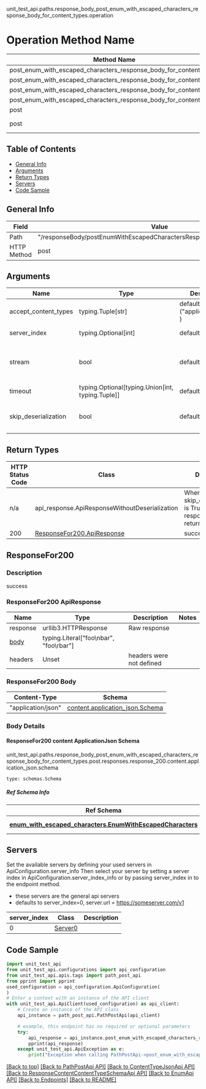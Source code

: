 unit_test_api.paths.response_body_post_enum_with_escaped_characters_response_body_for_content_types.operation
# Operation Method Name

| Method Name | Api Class | Notes |
| ----------- | --------- | ----- |
| post_enum_with_escaped_characters_response_body_for_content_types | [PathPostApi](../../apis/tags/path_post_api.md) | This api is only for tag=path.post |
| post_enum_with_escaped_characters_response_body_for_content_types | [ContentTypeJsonApi](../../apis/tags/content_type_json_api.md) | This api is only for tag=contentType_json |
| post_enum_with_escaped_characters_response_body_for_content_types | [ResponseContentContentTypeSchemaApi](../../apis/tags/response_content_content_type_schema_api.md) | This api is only for tag=response.content.contentType.schema |
| post_enum_with_escaped_characters_response_body_for_content_types | [EnumApi](../../apis/tags/enum_api.md) | This api is only for tag=enum |
| post | ApiForPost | This api is only for this endpoint |
| post | ResponseBodyPostEnumWithEscapedCharactersResponseBodyForContentTypes | This api is only for path=/responseBody/postEnumWithEscapedCharactersResponseBodyForContentTypes |

## Table of Contents
- [General Info](#general-info)
- [Arguments](#arguments)
- [Return Types](#return-types)
- [Servers](#servers)
- [Code Sample](#code-sample)

## General Info
| Field | Value |
| ----- | ----- |
| Path | "/responseBody/postEnumWithEscapedCharactersResponseBodyForContentTypes" |
| HTTP Method | post |

## Arguments

Name | Type | Description  | Notes
------------- | ------------- | ------------- | -------------
accept_content_types | typing.Tuple[str] | default is ("application/json", ) | Tells the server the content type(s) that are accepted by the client
server_index | typing.Optional[int] | default is None | Allows one to select a different [server](#servers). If not None, must be one of [0]
stream | bool | default is False | if True then the response.content will be streamed and loaded from a file like object. When downloading a file, set this to True to force the code to deserialize the content to a FileSchema file
timeout | typing.Optional[typing.Union[int, typing.Tuple]] | default is None | the timeout used by the rest client
skip_deserialization | bool | default is False | when True, headers and body will be unset and an instance of api_response.ApiResponseWithoutDeserialization will be returned

## Return Types

HTTP Status Code | Class | Description
------------- | ------------- | -------------
n/a | api_response.ApiResponseWithoutDeserialization | When skip_deserialization is True this response is returned
200 | [ResponseFor200.ApiResponse](#responsefor200-apiresponse) | success

## ResponseFor200

### Description
success

### ResponseFor200 ApiResponse
Name | Type | Description  | Notes
------------- | ------------- | ------------- | -------------
response | urllib3.HTTPResponse | Raw response |
[body](#responsefor200-body) | typing.Literal["foo\nbar", "foo\rbar"] |  |
headers | Unset | headers were not defined |

### ResponseFor200 Body
Content-Type | Schema
------------ | -------
"application/json" | [content.application_json.Schema](#responsefor200-content-applicationjson-schema)

### Body Details
#### ResponseFor200 content ApplicationJson Schema
unit_test_api.paths.response_body_post_enum_with_escaped_characters_response_body_for_content_types.post.responses.response_200.content.application_json.schema
```
type: schemas.Schema
```

##### Ref Schema Info
Ref Schema | Input Type | Output Type
---------- | ---------- | -----------
[**enum_with_escaped_characters.EnumWithEscapedCharacters**](../../components/schema/enum_with_escaped_characters.md) | typing.Literal["foo\nbar", "foo\rbar"] | typing.Literal["foo\nbar", "foo\rbar"]

## Servers

Set the available servers by defining your used servers in ApiConfiguration.server_info
Then select your server by setting a server index in ApiConfiguration.server_index_info or by
passing server_index in to the endpoint method.
- these servers are the general api servers
- defaults to server_index=0, server.url = https://someserver.com/v1

server_index | Class | Description
------------ | ----- | ------------
0 | [Server0](../../servers/server_0.md) |

## Code Sample

```python
import unit_test_api
from unit_test_api.configurations import api_configuration
from unit_test_api.apis.tags import path_post_api
from pprint import pprint
used_configuration = api_configuration.ApiConfiguration(
)
# Enter a context with an instance of the API client
with unit_test_api.ApiClient(used_configuration) as api_client:
    # Create an instance of the API class
    api_instance = path_post_api.PathPostApi(api_client)

    # example, this endpoint has no required or optional parameters
    try:
        api_response = api_instance.post_enum_with_escaped_characters_response_body_for_content_types()
        pprint(api_response)
    except unit_test_api.ApiException as e:
        print("Exception when calling PathPostApi->post_enum_with_escaped_characters_response_body_for_content_types: %s\n" % e)
```

[[Back to top]](#top)
[[Back to PathPostApi API]](../../apis/tags/path_post_api.md)
[[Back to ContentTypeJsonApi API]](../../apis/tags/content_type_json_api.md)
[[Back to ResponseContentContentTypeSchemaApi API]](../../apis/tags/response_content_content_type_schema_api.md)
[[Back to EnumApi API]](../../apis/tags/enum_api.md)
[[Back to Endpoints]](../../../README.md#Endpoints) [[Back to README]](../../../README.md)